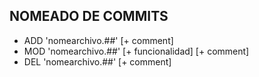 
## NOMEADO DE COMMITS

- ADD 'nomearchivo.##' [+ comment]
- MOD 'nomearchivo.##' [+ funcionalidad] [+ comment]
- DEL 'nomearchivo.##' [+ comment]